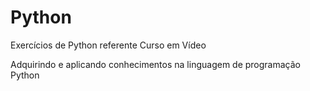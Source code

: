 # Python
 Exercícios de Python referente Curso em Vídeo
 
 Adquirindo e aplicando conhecimentos na linguagem de programação Python
